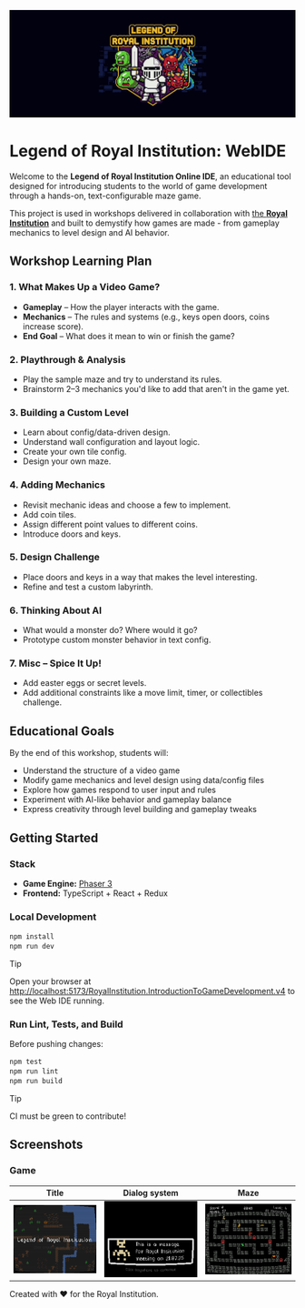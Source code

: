 ![Legend of Royal Institution Web IDE Cover](./assets/cover.png)

# Legend of Royal Institution: WebIDE

Welcome to the **Legend of Royal Institution Online IDE**,
an educational tool designed for introducing students to the world of game development through a hands-on,
text-configurable maze game.

This project is used in workshops delivered in collaboration with [the **Royal Institution**](https://www.rigb.org)
and built to demystify how games are made - from gameplay mechanics to level design and AI behavior.

## Workshop Learning Plan

### 1. What Makes Up a Video Game?
- **Gameplay** – How the player interacts with the game.
- **Mechanics** – The rules and systems (e.g., keys open doors, coins increase score).
- **End Goal** – What does it mean to win or finish the game?

### 2. Playthrough & Analysis
- Play the sample maze and try to understand its rules.
- Brainstorm 2–3 mechanics you'd like to add that aren't in the game yet.

### 3. Building a Custom Level
- Learn about config/data-driven design.
- Understand wall configuration and layout logic.
- Create your own tile config.
- Design your own maze.

### 4. Adding Mechanics
- Revisit mechanic ideas and choose a few to implement.
- Add coin tiles.
- Assign different point values to different coins.
- Introduce doors and keys.

### 5. Design Challenge
- Place doors and keys in a way that makes the level interesting.
- Refine and test a custom labyrinth.

### 6. Thinking About AI
- What would a monster do? Where would it go?
- Prototype custom monster behavior in text config.

### 7. Misc – Spice It Up!
- Add easter eggs or secret levels.
- Add additional constraints like a move limit, timer, or collectibles challenge.


## Educational Goals

By the end of this workshop, students will:

- Understand the structure of a video game
- Modify game mechanics and level design using data/config files
- Explore how games respond to user input and rules
- Experiment with AI-like behavior and gameplay balance
- Express creativity through level building and gameplay tweaks

## Getting Started

### Stack

- **Game Engine:** [Phaser 3](https://phaser.io/)
- **Frontend:** TypeScript + React + Redux

### Local Development

```bash
npm install
npm run dev
```

> [!TIP]
> Open your browser at [http://localhost:5173/RoyalInstitution.IntroductionToGameDevelopment.v4](http://localhost:5173/RoyalInstitution.IntroductionToGameDevelopment.v4)
> to see the Web IDE running.

### Run Lint, Tests, and Build

Before pushing changes:

```bash
npm test
npm run lint
npm run build
```

> [!TIP]
> CI must be green to contribute!

## Screenshots

### Game

| Title | Dialog system | Maze |
| ---- | ---- | ---- |
| ![Title](./assets/title.png) | ![Dialog System](./assets/dialog.png) | ![Maze](./assets/maze_monsters.png) |


Created with ❤️ for the Royal Institution.
